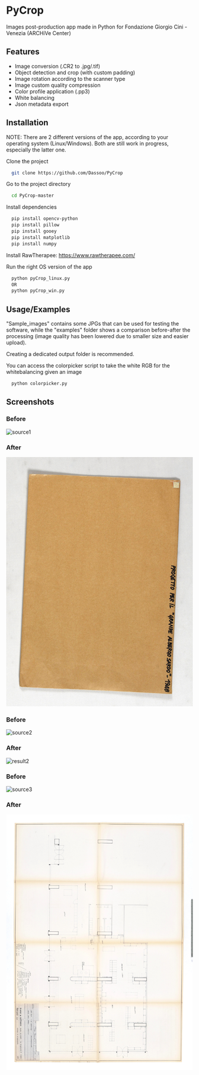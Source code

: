 # PyCrop

Images post-production app made in Python for Fondazione Giorgio Cini - Venezia (ARCHiVe Center)

## Features

- Image conversion (.CR2 to .jpg/.tif)
- Object detection and crop (with custom padding)
- Image rotation according to the scanner type
- Image custom quality compression
- Color profile application (.pp3)
- White balancing
- Json metadata export


## Installation

NOTE: There are 2 different versions of the app, according to your operating system (Linux/Windows). Both are still work in progress, especially the latter one.

Clone the project

```bash
  git clone https://github.com/Dassoo/PyCrop
```

Go to the project directory

```bash
  cd PyCrop-master
```

Install dependencies

```bash
  pip install opencv-python
  pip install pillow
  pip install gooey
  pip install matplotlib
  pip install numpy
```

Install RawTherapee: https://www.rawtherapee.com/

Run the right OS version of the app

```bash
  python pyCrop_linux.py
  OR
  python pyCrop_win.py
```


## Usage/Examples

"Sample_images" contains some JPGs that can be used for testing the software, while the "examples" folder shows a comparison before-after the processing (image quality has been lowered due to smaller size and easier upload).

Creating a dedicated output folder is recommended.

You can access the colorpicker script to take the white RGB for the whitebalancing given an image

```bash
  python colorpicker.py
```

## Screenshots

### Before
![source1](https://github.com/Dassoo/PyCrop/blob/master/examples/source1.jpg)
### After
![result1](https://github.com/Dassoo/PyCrop/blob/master/examples/result1.jpg)

### Before
![source2](https://github.com/Dassoo/PyCrop/blob/master/examples/source2.jpg)
### After
![result2](https://github.com/Dassoo/PyCrop/blob/master/examples/result2.jpg)

### Before
![source3](https://github.com/Dassoo/PyCrop/blob/master/examples/source3.jpg)
### After
![result3](https://github.com/Dassoo/PyCrop/blob/master/examples/result3.jpg)




